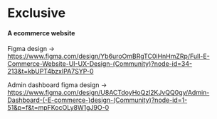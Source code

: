 # Exclusive
#### A ecommerce website

Figma design -> https://www.figma.com/design/Yb6uroOmBRgTC0iHnHmZRp/Full-E-Commerce-Website-UI-UX-Design-(Community)?node-id=34-213&t=kbUPT4bzxIPA7SYP-0

Admin dashboard figma design -> https://www.figma.com/design/U8ACTdoyHoQzl2KJvQQ0gy/Admin-Dashboard-(-E-commerce-)design-(Community)?node-id=1-51&p=f&t=mpFKocOLy8W1gJ9O-0